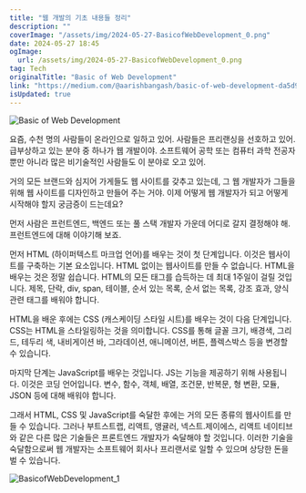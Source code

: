 ```yaml
---
title: "웹 개발의 기초 내용들 정리"
description: ""
coverImage: "/assets/img/2024-05-27-BasicofWebDevelopment_0.png"
date: 2024-05-27 18:45
ogImage:
  url: /assets/img/2024-05-27-BasicofWebDevelopment_0.png
tag: Tech
originalTitle: "Basic of Web Development"
link: "https://medium.com/@aarishbangash/basic-of-web-development-da5d925a6650"
isUpdated: true
---
```


![Basic of Web Development](/assets/img/2024-05-27-BasicofWebDevelopment_0.png)

요즘, 수천 명의 사람들이 온라인으로 일하고 있어. 사람들은 프리랜싱을 선호하고 있어. 급부상하고 있는 분야 중 하나가 웹 개발이야. 소프트웨어 공학 또는 컴퓨터 과학 전공자 뿐만 아니라 많은 비기술적인 사람들도 이 분야로 오고 있어.

거의 모든 브랜드와 심지어 가게들도 웹 사이트를 갖추고 있는데, 그 웹 개발자가 그들을 위해 웹 사이트를 디자인하고 만들어 주는 거야. 이제 어떻게 웹 개발자가 되고 어떻게 시작해야 할지 궁금증이 드는데요?

먼저 사람은 프런트엔드, 백엔드 또는 풀 스택 개발자 가운데 어디로 갈지 결정해야 해. 프런트엔드에 대해 이야기해 보죠.

<!-- seedividend - 사각형 -->

<ins class="adsbygoogle"
     style="display:block"
     data-ad-client="ca-pub-4877378276818686"
     data-ad-slot="1898504329"
     data-ad-format="auto"
     data-full-width-responsive="true"></ins>

<script>
     (adsbygoogle = window.adsbygoogle || []).push({});
</script>

먼저 HTML (하이퍼텍스트 마크업 언어)를 배우는 것이 첫 단계입니다. 이것은 웹사이트를 구축하는 기본 요소입니다. HTML 없이는 웹사이트를 만들 수 없습니다. HTML을 배우는 것은 정말 쉽습니다. HTML의 모든 태그를 습득하는 데 최대 1주일이 걸릴 것입니다. 제목, 단락, div, span, 테이블, 순서 있는 목록, 순서 없는 목록, 강조 효과, 양식 관련 태그를 배워야 합니다.

HTML을 배운 후에는 CSS (캐스케이딩 스타일 시트)를 배우는 것이 다음 단계입니다. CSS는 HTML을 스타일링하는 것을 의미합니다. CSS를 통해 글꼴 크기, 배경색, 그리드, 테두리 색, 내비게이션 바, 그라데이션, 애니메이션, 버튼, 플렉스박스 등을 변경할 수 있습니다.

마지막 단계는 JavaScript를 배우는 것입니다. JS는 기능을 제공하기 위해 사용됩니다. 이것은 코딩 언어입니다. 변수, 함수, 객체, 배열, 조건문, 반복문, 형 변환, 모듈, JSON 등에 대해 배워야 합니다.

그래서 HTML, CSS 및 JavaScript를 숙달한 후에는 거의 모든 종류의 웹사이트를 만들 수 있습니다. 그러나 부트스트랩, 리액트, 앵귤러, 넥스트.제이에스, 리액트 네이티브와 같은 다른 많은 기술들은 프론트엔드 개발자가 숙달해야 할 것입니다. 이러한 기술을 숙달함으로써 웹 개발자는 소프트웨어 회사나 프리랜서로 일할 수 있으며 상당한 돈을 벌 수 있습니다.

<!-- seedividend - 사각형 -->

<ins class="adsbygoogle"
     style="display:block"
     data-ad-client="ca-pub-4877378276818686"
     data-ad-slot="1898504329"
     data-ad-format="auto"
     data-full-width-responsive="true"></ins>

<script>
     (adsbygoogle = window.adsbygoogle || []).push({});
</script>

![BasicofWebDevelopment_1](/assets/img/2024-05-27-BasicofWebDevelopment_1.png)
